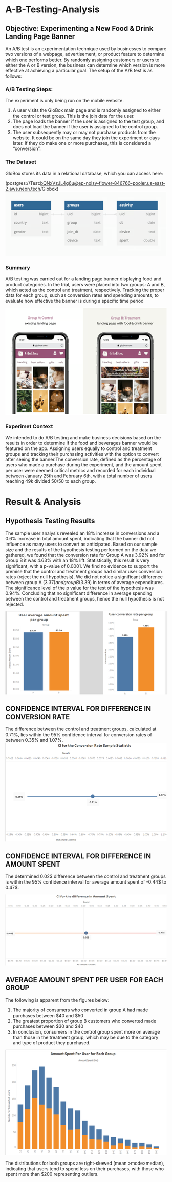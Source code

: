 # A-B-Testing-Analysis
## Objective: Experimenting a New Food & Drink Landing Page Banner
An A/B test is an experimentation technique used by businesses to compare two versions of a webpage, advertisement, or product feature to determine which one performs better. By randomly assigning customers or users to either the A or B version, the business can determine which version is more effective at achieving a particular goal.
The setup of the A/B test is as follows:
### A/B Testing Steps:
The experiment is only being run on the mobile website.
  1. A user visits the GloBox main page and is randomly assigned to either the control or test group. This is the join date for the user.
  2. The page loads the banner if the user is assigned to the test group, and does not load the banner if the user is assigned to the control group.
  3. The user subsequently may or may not purchase products from the website. It could be on the same day they join the experiment or days later. If they do make one or more purchases, this is considered a “conversion”.
### The Dataset
GloBox stores its data in a relational database, which you can access here:

(postgres://Test:bQNxVzJL4g6u@ep-noisy-flower-846766-pooler.us-east-2.aws.neon.tech/Globox)
![Alt Text](https://github.com/Fitasdj/A-B-Testing-Analysis/blob/main/DataSet.png)

### Summary
A/B testing was carried out for a landing page banner displaying food and product categories. In the trial, users were placed into two groups: A and B, which acted as the control and treatment, respectively. Tracking the proper data for each group, such as conversion rates and spending amounts, to evaluate how effective the banner is during a specific time period


![Alt Text](https://github.com/Fitasdj/A-B-Testing-Analysis/blob/main/Interface.png)

### Experimet Context 
   We intended to do A/B testing and make business decisions based on the results in order to determine if the food and beverages banner would be featured on the app. Assigning users equally to control and treatment groups and tracking their purchasing activities with the option to convert after seeing the banner.The conversion rate, defined as the percentage of users who made a purchase during the experiment, and the amount spent per user were deemed critical metrics and recorded for each individual between January 25th and February 6th, with a total number of users reaching 49k divided 50/50 to each group.

# Result & Analysis    

## Hypothesis Testing Results 
   The sample user analysis revealed an 18% increase in conversions and a 0.6% increase in total amount spent, indicating that the banner did not influence as many users to convert as anticipated.
Based on our sample size and the results of the hypothesis testing performed on the data we gathered, we found that the conversion rate for Group A was 3.92% and for Group B it was 4.63% with an 18% lift. Statistically, this result is very significant, with a p-value of 0.0001. We find no evidence to support the premise that the control and treatment groups had similar user conversion rates (reject the null hypothesis).
We did not notice a significant difference between group A (3.37$) and group B (3.39$) in terms of average expenditures. The significance level of the p value for the test of the hypothesis was 0.94%. Concluding that no significant difference in average spending between the control and treatment groups, hence the null hypothesis is not rejected.

![Alt Text](https://github.com/Fitasdj/A-B-Testing-Analysis/blob/main/User%20Conversion%20Rate%20%26%20Amount%20Spent.png)

## CONFIDENCE INTERVAL FOR DIFFERENCE IN CONVERSION RATE
The difference between the control and treatment groups, calculated at 0.71%, lies within the 95% confidence interval for conversion rates of between 0.35% and 1.07%.                                               
![Alt Text](https://github.com/Fitasdj/A-B-Testing-Analysis/blob/main/CR1.png)

## CONFIDENCE INTERVAL FOR DIFFERENCE IN AMOUNT SPENT
The determined 0.02$ difference between the control and treatment groups is within the 95% confidence interval for average amount spent of -0.44$ to 0.47$.

![Alt Text](https://github.com/Fitasdj/A-B-Testing-Analysis/blob/main/CR2.png)

## AVERAGE AMOUNT SPENT PER USER FOR EACH GROUP
The following is apparent from the figures below:

 1. The majority of consumers who converted in group A had made purchases between $40 and $50
 2. The greatest proportion of group B customers who converted made purchases between $30 and $40
 3. In conclusion, consumers in the control group spent more on average than those in the treatment group, which may be due to the category and type of product they purchased.

![Alt Text](https://github.com/Fitasdj/A-B-Testing-Analysis/blob/main/Distribution.png)

The distributions for both groups are right-skewed (mean >mode>median), indicating that users tend to spend less on their purchases, with those who spent more than $200 representing outliers.
